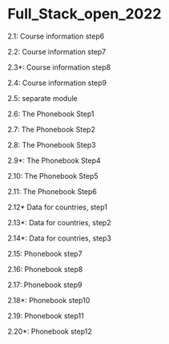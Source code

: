 # Full_Stack_open_2022

2.1: Course information step6

2.2: Course information step7

2.3*: Course information step8

2.4: Course information step9

2.5: separate module

2.6: The Phonebook Step1

2.7: The Phonebook Step2

2.8: The Phonebook Step3

2.9*: The Phonebook Step4

2.10: The Phonebook Step5

2.11: The Phonebook Step6

2.12* Data for countries, step1

2.13*: Data for countries, step2

2.14*: Data for countries, step3

2.15: Phonebook step7

2.16: Phonebook step8

2.17: Phonebook step9

2.18*: Phonebook step10

2.19: Phonebook step11

2.20*: Phonebook step12